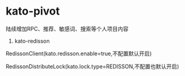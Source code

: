 # kato-pivot
陆续增加RPC、推荐、敏感词、搜索等个人项目内容


1. kato-redisson 

RedissonClient(kato.redisson.enable=true,不配置默认开启)

RedissonDistributeLock(kato.lock.type=REDISSON,不配置也默认开启)

